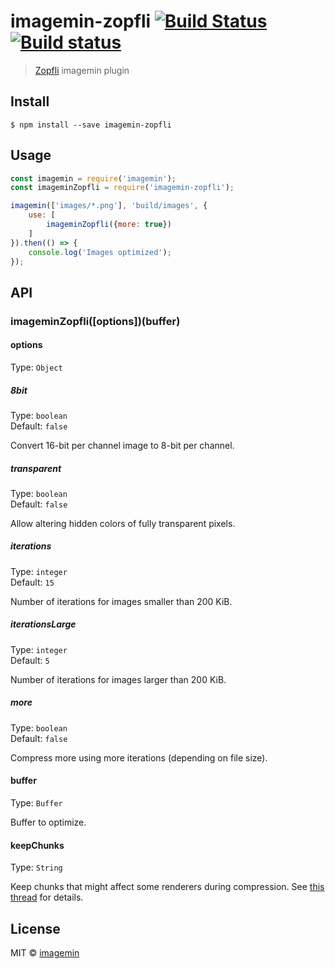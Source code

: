 # imagemin-zopfli [![Build Status](https://travis-ci.org/imagemin/imagemin-zopfli.svg?branch=master)](https://travis-ci.org/imagemin/imagemin-zopfli) [![Build status](https://ci.appveyor.com/api/projects/status/au86jlv1nyfcv40h?svg=true)](https://ci.appveyor.com/project/ShinnosukeWatanabe/imagemin-zopfli)

> [Zopfli](https://en.wikipedia.org/wiki/Zopfli) imagemin plugin


## Install

```
$ npm install --save imagemin-zopfli
```


## Usage

```js
const imagemin = require('imagemin');
const imageminZopfli = require('imagemin-zopfli');

imagemin(['images/*.png'], 'build/images', {
	use: [
		imageminZopfli({more: true})
	]
}).then(() => {
	console.log('Images optimized');
});
```


## API

### imageminZopfli([options])(buffer)

#### options

Type: `Object`

##### 8bit

Type: `boolean`<br>
Default: `false`

Convert 16-bit per channel image to 8-bit per channel.

##### transparent

Type: `boolean`<br>
Default: `false`

Allow altering hidden colors of fully transparent pixels.

##### iterations

Type: `integer`<br>
Default: `15`

Number of iterations for images smaller than 200 KiB.

##### iterationsLarge

Type: `integer`<br>
Default: `5`

Number of iterations for images larger than 200 KiB.

##### more

Type: `boolean`<br>
Default: `false`

Compress more using more iterations (depending on file size).

#### buffer

Type: `Buffer`

Buffer to optimize.

#### keepChunks

Type: `String`

Keep chunks that might affect some renderers during compression.
See [this thread](https://github.com/google/zopfli/issues/113) for details.


## License

MIT © [imagemin](https://github.com/imagemin)
